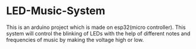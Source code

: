 # LED-Music-System
This is an arduino project which is made on esp32(micro controller). This system will control the blinking of LEDs with the help of different notes and frequencies of music by making the voltage high or low.
